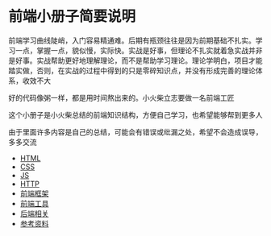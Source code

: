 # 前端小册子简要说明

前端学习曲线陡峭，入门容易精通难。后期有瓶颈往往是因为前期基础不扎实。学习一点，掌握一点，貌似慢，实际快。实战是好事，但理论不扎实就着急实战并非是好事。实战帮助更好地理解理论，而不是帮助学习理论。理论学明白，项目才能踏实做，否则，在实战的过程中得到的只是零碎知识点，并没有形成完善的理论体系，收效不大

好的代码像粥一样，都是用时间熬出来的。小火柴立志要做一名前端工匠

这个小册子是小火柴总结的前端知识结构，方便自己学习，也希望能够帮到更多人

由于里面许多内容是自己的总结，可能会有错误或纰漏之处，希望不会造成误导，多多交流

* [HTML](HTML/HTML.md)
* [CSS](CSS/CSS.md)
* [JS](JS/JS.md)
* [HTTP](HTTP/HTTP.md)
* [前端框架](FELib/FELib.md)
* [前端工具](utils/utils.md)
* [后端相关](BE/BE.md)
* [参考资料](Resources.md)
